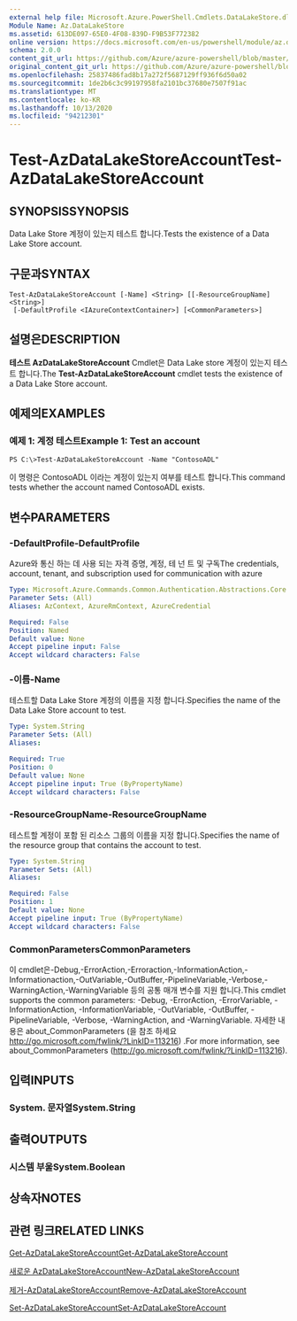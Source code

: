 ```yaml
---
external help file: Microsoft.Azure.PowerShell.Cmdlets.DataLakeStore.dll-Help.xml
Module Name: Az.DataLakeStore
ms.assetid: 613DE097-65E0-4F08-839D-F9B53F772382
online version: https://docs.microsoft.com/en-us/powershell/module/az.datalakestore/test-azdatalakestoreaccount
schema: 2.0.0
content_git_url: https://github.com/Azure/azure-powershell/blob/master/src/DataLakeStore/DataLakeStore/help/Test-AzDataLakeStoreAccount.md
original_content_git_url: https://github.com/Azure/azure-powershell/blob/master/src/DataLakeStore/DataLakeStore/help/Test-AzDataLakeStoreAccount.md
ms.openlocfilehash: 25837486fad8b17a272f5687129ff936f6d50a02
ms.sourcegitcommit: 1de2b6c3c99197958fa2101bc37680e7507f91ac
ms.translationtype: MT
ms.contentlocale: ko-KR
ms.lasthandoff: 10/13/2020
ms.locfileid: "94212301"
---
```

# <span data-ttu-id="4fe87-101">Test-AzDataLakeStoreAccount</span><span class="sxs-lookup"><span data-stu-id="4fe87-101">Test-AzDataLakeStoreAccount</span></span>

## <span data-ttu-id="4fe87-102">SYNOPSIS</span><span class="sxs-lookup"><span data-stu-id="4fe87-102">SYNOPSIS</span></span>
<span data-ttu-id="4fe87-103">Data Lake Store 계정이 있는지 테스트 합니다.</span><span class="sxs-lookup"><span data-stu-id="4fe87-103">Tests the existence of a Data Lake Store account.</span></span>

## <span data-ttu-id="4fe87-104">구문과</span><span class="sxs-lookup"><span data-stu-id="4fe87-104">SYNTAX</span></span>

```
Test-AzDataLakeStoreAccount [-Name] <String> [[-ResourceGroupName] <String>]
 [-DefaultProfile <IAzureContextContainer>] [<CommonParameters>]
```

## <span data-ttu-id="4fe87-105">설명은</span><span class="sxs-lookup"><span data-stu-id="4fe87-105">DESCRIPTION</span></span>
<span data-ttu-id="4fe87-106">**테스트 AzDataLakeStoreAccount** Cmdlet은 Data Lake store 계정이 있는지 테스트 합니다.</span><span class="sxs-lookup"><span data-stu-id="4fe87-106">The **Test-AzDataLakeStoreAccount** cmdlet tests the existence of a Data Lake Store account.</span></span>

## <span data-ttu-id="4fe87-107">예제의</span><span class="sxs-lookup"><span data-stu-id="4fe87-107">EXAMPLES</span></span>

### <span data-ttu-id="4fe87-108">예제 1: 계정 테스트</span><span class="sxs-lookup"><span data-stu-id="4fe87-108">Example 1: Test an account</span></span>
```
PS C:\>Test-AzDataLakeStoreAccount -Name "ContosoADL"
```

<span data-ttu-id="4fe87-109">이 명령은 ContosoADL 이라는 계정이 있는지 여부를 테스트 합니다.</span><span class="sxs-lookup"><span data-stu-id="4fe87-109">This command tests whether the account named ContosoADL exists.</span></span>

## <span data-ttu-id="4fe87-110">변수</span><span class="sxs-lookup"><span data-stu-id="4fe87-110">PARAMETERS</span></span>

### <span data-ttu-id="4fe87-111">-DefaultProfile</span><span class="sxs-lookup"><span data-stu-id="4fe87-111">-DefaultProfile</span></span>
<span data-ttu-id="4fe87-112">Azure와 통신 하는 데 사용 되는 자격 증명, 계정, 테 넌 트 및 구독</span><span class="sxs-lookup"><span data-stu-id="4fe87-112">The credentials, account, tenant, and subscription used for communication with azure</span></span>

```yaml
Type: Microsoft.Azure.Commands.Common.Authentication.Abstractions.Core.IAzureContextContainer
Parameter Sets: (All)
Aliases: AzContext, AzureRmContext, AzureCredential

Required: False
Position: Named
Default value: None
Accept pipeline input: False
Accept wildcard characters: False
```

### <span data-ttu-id="4fe87-113">-이름</span><span class="sxs-lookup"><span data-stu-id="4fe87-113">-Name</span></span>
<span data-ttu-id="4fe87-114">테스트할 Data Lake Store 계정의 이름을 지정 합니다.</span><span class="sxs-lookup"><span data-stu-id="4fe87-114">Specifies the name of the Data Lake Store account to test.</span></span>

```yaml
Type: System.String
Parameter Sets: (All)
Aliases:

Required: True
Position: 0
Default value: None
Accept pipeline input: True (ByPropertyName)
Accept wildcard characters: False
```

### <span data-ttu-id="4fe87-115">-ResourceGroupName</span><span class="sxs-lookup"><span data-stu-id="4fe87-115">-ResourceGroupName</span></span>
<span data-ttu-id="4fe87-116">테스트할 계정이 포함 된 리소스 그룹의 이름을 지정 합니다.</span><span class="sxs-lookup"><span data-stu-id="4fe87-116">Specifies the name of the resource group that contains the account to test.</span></span>

```yaml
Type: System.String
Parameter Sets: (All)
Aliases:

Required: False
Position: 1
Default value: None
Accept pipeline input: True (ByPropertyName)
Accept wildcard characters: False
```

### <span data-ttu-id="4fe87-117">CommonParameters</span><span class="sxs-lookup"><span data-stu-id="4fe87-117">CommonParameters</span></span>
<span data-ttu-id="4fe87-118">이 cmdlet은-Debug,-ErrorAction,-Erroraction,-InformationAction,-Informationaction,-OutVariable,-OutBuffer,-PipelineVariable,-Verbose,-WarningAction,-WarningVariable 등의 공통 매개 변수를 지원 합니다.</span><span class="sxs-lookup"><span data-stu-id="4fe87-118">This cmdlet supports the common parameters: -Debug, -ErrorAction, -ErrorVariable, -InformationAction, -InformationVariable, -OutVariable, -OutBuffer, -PipelineVariable, -Verbose, -WarningAction, and -WarningVariable.</span></span> <span data-ttu-id="4fe87-119">자세한 내용은 about_CommonParameters (을 참조 하세요 http://go.microsoft.com/fwlink/?LinkID=113216) .</span><span class="sxs-lookup"><span data-stu-id="4fe87-119">For more information, see about_CommonParameters (http://go.microsoft.com/fwlink/?LinkID=113216).</span></span>

## <span data-ttu-id="4fe87-120">입력</span><span class="sxs-lookup"><span data-stu-id="4fe87-120">INPUTS</span></span>

### <span data-ttu-id="4fe87-121">System. 문자열</span><span class="sxs-lookup"><span data-stu-id="4fe87-121">System.String</span></span>

## <span data-ttu-id="4fe87-122">출력</span><span class="sxs-lookup"><span data-stu-id="4fe87-122">OUTPUTS</span></span>

### <span data-ttu-id="4fe87-123">시스템 부울</span><span class="sxs-lookup"><span data-stu-id="4fe87-123">System.Boolean</span></span>

## <span data-ttu-id="4fe87-124">상속자</span><span class="sxs-lookup"><span data-stu-id="4fe87-124">NOTES</span></span>

## <span data-ttu-id="4fe87-125">관련 링크</span><span class="sxs-lookup"><span data-stu-id="4fe87-125">RELATED LINKS</span></span>

[<span data-ttu-id="4fe87-126">Get-AzDataLakeStoreAccount</span><span class="sxs-lookup"><span data-stu-id="4fe87-126">Get-AzDataLakeStoreAccount</span></span>](./Get-AzDataLakeStoreAccount.md)

[<span data-ttu-id="4fe87-127">새로운 AzDataLakeStoreAccount</span><span class="sxs-lookup"><span data-stu-id="4fe87-127">New-AzDataLakeStoreAccount</span></span>](./New-AzDataLakeStoreAccount.md)

[<span data-ttu-id="4fe87-128">제거-AzDataLakeStoreAccount</span><span class="sxs-lookup"><span data-stu-id="4fe87-128">Remove-AzDataLakeStoreAccount</span></span>](./Remove-AzDataLakeStoreAccount.md)

[<span data-ttu-id="4fe87-129">Set-AzDataLakeStoreAccount</span><span class="sxs-lookup"><span data-stu-id="4fe87-129">Set-AzDataLakeStoreAccount</span></span>](./Set-AzDataLakeStoreAccount.md)


